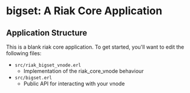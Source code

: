 bigset: A Riak Core Application
======================================

Application Structure
---------------------

This is a blank riak core application. To get started, you'll want to edit the
following files:

* `src/riak_bigset_vnode.erl`
  * Implementation of the riak_core_vnode behaviour
* `src/bigset.erl`
  * Public API for interacting with your vnode
